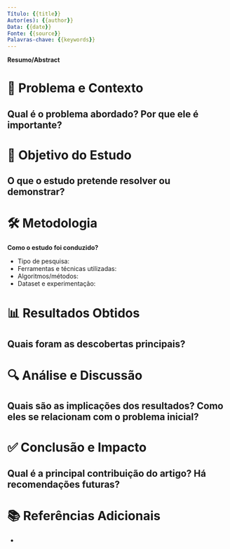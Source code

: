 ```yaml
---
Título: {{title}}
Autor(es): {{author}}
Data: {{date}}
Fonte: {{source}}
Palavras-chave: {{keywords}}
---
```

**Resumo/Abstract**


# 📌 Problema e Contexto
**Qual é o problema abordado? Por que ele é importante?**  
- 

# 🎯 Objetivo do Estudo
**O que o estudo pretende resolver ou demonstrar?**  
- 

# 🛠️ Metodologia
**Como o estudo foi conduzido?**  
- Tipo de pesquisa: 
- Ferramentas e técnicas utilizadas: 
- Algoritmos/métodos: 
- Dataset e experimentação: 

# 📊 Resultados Obtidos
**Quais foram as descobertas principais?**  
- 

# 🔍 Análise e Discussão
**Quais são as implicações dos resultados? Como eles se relacionam com o problema inicial?**  
- 

# ✅ Conclusão e Impacto
**Qual é a principal contribuição do artigo? Há recomendações futuras?**  
- 

# 📚 Referências Adicionais
- 

